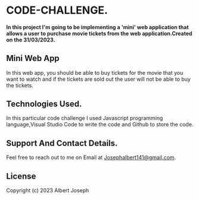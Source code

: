 # CODE-CHALLENGE.

#### In this project I'm going to be implementing a 'mini' web application that allows a user to purchase movie tickets from the web application.Created on the 31/03/2023.

## Mini Web App
In this web app, you should be able to buy tickets for the movie that you want to watch and if the tickets are sold out the user will not be able to buy the tickets.

## Technologies Used.
In this particular code challenge I used Javascript programming language,Visual Studio Code to write the code and Github to store the code.

## Support And Contact Details.
Feel free to reach out to me on Email at Josephalbert141@gmail.com.

## License
Copyright (c) 2023 Albert Joseph
